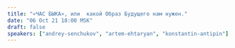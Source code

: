 ```yaml
---
title: "«ЧАС БЫКА», или  какой Образ Будущего нам нужен."
date: "06 Oct 21 18:00 MSK"
draft: false
speakers: ["andrey-senchukov", "artem-ehtaryan", "konstantin-antipin"]
---
```

